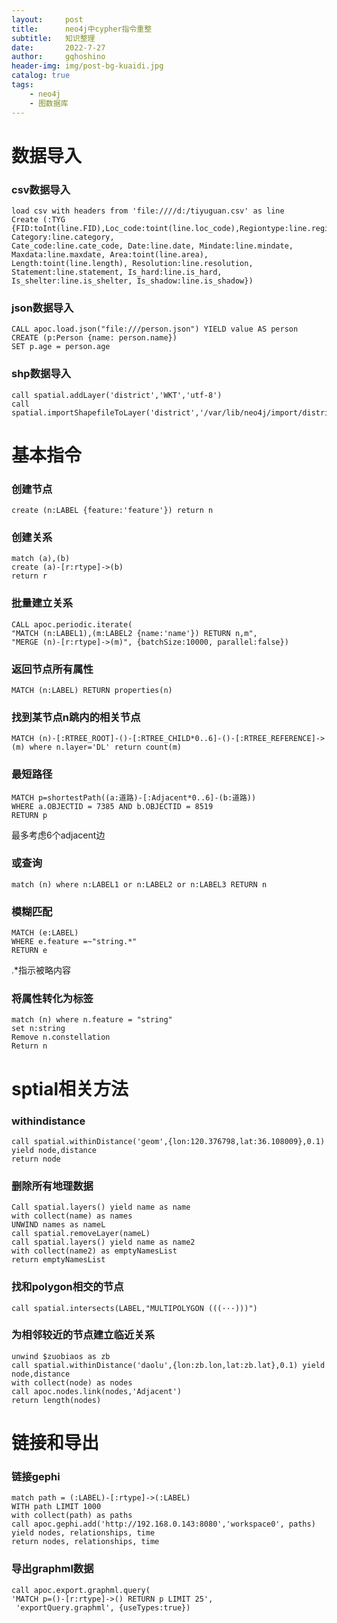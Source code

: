```yaml
---
layout:     post
title:      neo4j中cypher指令重整
subtitle:   知识整理
date:       2022-7-27
author:     gqhoshino
header-img: img/post-bg-kuaidi.jpg
catalog: true
tags:
    - neo4j
    - 图数据库
---
```

# 数据导入

### csv数据导入

    load csv with headers from 'file:////d:/tiyuguan.csv' as line
    Create (:TYG {FID:toInt(line.FID),Loc_code:toint(line.loc_code),Regiontype:line.regiontype, Category:line.category, 
    Cate_code:line.cate_code, Date:line.date, Mindate:line.mindate, Maxdata:line.maxdate, Area:toint(line.area), Length:toint(line.length), Resolution:line.resolution, Statement:line.statement, Is_hard:line.is_hard, Is_shelter:line.is_shelter, Is_shadow:line.is_shadow})

### json数据导入
    CALL apoc.load.json("file:///person.json") YIELD value AS person 
    CREATE (p:Person {name: person.name}) 
    SET p.age = person.age 

### shp数据导入
    call spatial.addLayer('district','WKT','utf-8')
    call spatial.importShapefileToLayer('district','/var/lib/neo4j/import/district/district.shp')

# 基本指令

### 创建节点
    create (n:LABEL {feature:'feature'}) return n

### 创建关系
    match (a),(b)
    create (a)-[r:rtype]->(b)
    return r

### 批量建立关系
    CALL apoc.periodic.iterate(
    "MATCH (n:LABEL1),(m:LABEL2 {name:'name'}) RETURN n,m",
    "MERGE (n)-[r:rtype]->(m)", {batchSize:10000, parallel:false})

### 返回节点所有属性
    MATCH (n:LABEL) RETURN properties(n)

### 找到某节点n跳内的相关节点
    MATCH (n)-[:RTREE_ROOT]-()-[:RTREE_CHILD*0..6]-()-[:RTREE_REFERENCE]->(m) where n.layer='DL' return count(m)

### 最短路径
    MATCH p=shortestPath((a:道路)-[:Adjacent*0..6]-(b:道路))
    WHERE a.OBJECTID = 7385 AND b.OBJECTID = 8519
    RETURN p
最多考虑6个adjacent边

### 或查询
    match (n) where n:LABEL1 or n:LABEL2 or n:LABEL3 RETURN n

### 模糊匹配
    MATCH (e:LABEL)
    WHERE e.feature =~"string.*"
    RETURN e
.*指示被略内容

### 将属性转化为标签
    match (n) where n.feature = "string"
    set n:string
    Remove n.constellation
    Return n

# sptial相关方法

### withindistance
    call spatial.withinDistance('geom',{lon:120.376798,lat:36.108009},0.1) yield node,distance
    return node

### 删除所有地理数据
    Call spatial.layers() yield name as name
    with collect(name) as names
    UNWIND names as nameL
    call spatial.removeLayer(nameL)
    call spatial.layers() yield name as name2
    with collect(name2) as emptyNamesList
    return emptyNamesList

### 找和polygon相交的节点
    call spatial.intersects(LABEL,"MULTIPOLYGON (((···)))")

### 为相邻较近的节点建立临近关系
    unwind $zuobiaos as zb
    call spatial.withinDistance('daolu',{lon:zb.lon,lat:zb.lat},0.1) yield node,distance
    with collect(node) as nodes
    call apoc.nodes.link(nodes,'Adjacent')
    return length(nodes)

# 链接和导出

### 链接gephi
    match path = (:LABEL)-[:rtype]->(:LABEL)
    WITH path LIMIT 1000
    with collect(path) as paths
    call apoc.gephi.add('http://192.168.0.143:8080','workspace0', paths) yield nodes, relationships, time
    return nodes, relationships, time

### 导出graphml数据
    call apoc.export.graphml.query(
    'MATCH p=()-[r:rtype]->() RETURN p LIMIT 25',
     'exportQuery.graphml', {useTypes:true})






